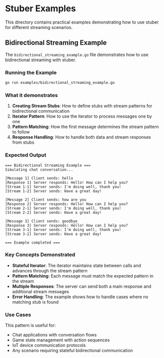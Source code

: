 # Stuber Examples

This directory contains practical examples demonstrating how to use stuber for different streaming scenarios.

## Bidirectional Streaming Example

The `bidirectional_streaming_example.go` file demonstrates how to use bidirectional streaming with stuber.

### Running the Example

```bash
go run examples/bidirectional_streaming_example.go
```

### What it demonstrates

1. **Creating Stream Stubs**: How to define stubs with stream patterns for bidirectional communication
2. **Iterator Pattern**: How to use the iterator to process messages one by one
3. **Pattern Matching**: How the first message determines the stream pattern to follow
4. **Response Handling**: How to handle both data and stream responses from stubs

### Expected Output

```
=== Bidirectional Streaming Example ===
Simulating chat conversation...

[Message 1] Client sends: hello
[Response 1] Server responds: Hello! How can I help you?
[Stream 1-1] Server sends: I'm doing well, thank you!
[Stream 1-2] Server sends: Have a great day!

[Message 2] Client sends: how are you
[Response 2] Server responds: Hello! How can I help you?
[Stream 2-1] Server sends: I'm doing well, thank you!
[Stream 2-2] Server sends: Have a great day!

[Message 3] Client sends: goodbye
[Response 3] Server responds: Hello! How can I help you?
[Stream 3-1] Server sends: I'm doing well, thank you!
[Stream 3-2] Server sends: Have a great day!

=== Example completed ===
```

### Key Concepts Demonstrated

- **Stateful Iterator**: The iterator maintains state between calls and advances through the stream pattern
- **Pattern Matching**: Each message must match the expected pattern in the stream
- **Multiple Responses**: The server can send both a main response and additional stream messages
- **Error Handling**: The example shows how to handle cases where no matching stub is found

### Use Cases

This pattern is useful for:
- Chat applications with conversation flows
- Game state management with action sequences
- IoT device communication protocols
- Any scenario requiring stateful bidirectional communication 